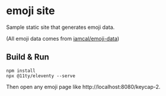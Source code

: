 # emoji site

Sample static site that generates emoji data.

(All emoji data comes from [iamcal/emoji-data](https://github.com/iamcal/emoji-data))

## Build & Run

```
npm install
npx @11ty/eleventy --serve
```

Then open any emoji page like http://localhost:8080/keycap-2.

